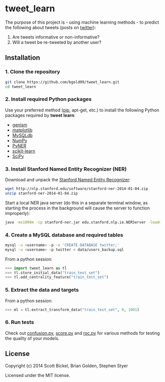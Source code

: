 # tweet_learn

The purpose of this project is - using machine learning methods - to predict the following about tweets (posts on [twitter](http://twitter.com)):
1. Are tweets informative or non-informative?
2. Will a tweet be re-tweeted by another user? 

## Installation 

### 1. Clone the repository

```sh
git clone https://github.com/bgold09/tweet_learn.git
cd tweet_learn
```

### 2. Install required Python packages

Use your preferred method ([pip](http://pip-installer.org/), apt-get, etc.) to install the following Python packages required by **tweet learn**: 

* [genism](http://radimrehurek.com/gensim/)
* [matplotlib](http://matplotlib.org/)
* [MySQLdb](http://dev.mysql.com/doc/connector-python/en/)
* [NumPy](http://numpy.org/)
* [PyNER](https://github.com/dat/pyner)
* [scikit-learn](http://scikit-learn.org/)
* [SciPy](http://scipy.org/) 

### 3. Install Stanford Named Entity Recognizer (NER)

Download and unpack the [Stanford Named Entity Recognizer](http://nlp.stanford.edu/software/CRF-NER.shtml): 

```sh
wget http://nlp.stanford.edu/software/stanford-ner-2014-01-04.zip
unzip stanford-ner-2014-01-04.zip
```

Start a local NER java server (do this in a separate terminal window, as starting the process in the background will cause the server to function improperly):

```sh
java -mx1000m -cp stanford-ner.jar edu.stanford.nlp.ie.NERServer -loadClassifier classifiers/ner-eng-ie.crf-3-all2008-distsim.ser.gz -port 8080 -outputFormat inlineXML 
```

### 4. Create a MySQL database and required tables

```sh
mysql -u <username> -p -e 'CREATE DATABASE twitter;'
mysql -u <username> -p twitter < data/users_backup.sql
```

From a python session:

```python
>>> import tweet_learn as tl
>>> tl.store_initial_data("train_test_set")
>>> tl.add_centrality_feature("train_test_set")
```

### 5. Extract the data and targets

From a python session:

```python
>>> ml = tl.extract_transform_data("train_test_set", 0, 1001)
```

### 6. Run tests

Check out [confusion.py](https://github.com/bgold09/tweet_learn/blob/master/confusion.py), [score.py](https://github.com/bgold09/tweet_learn/blob/master/score.py) and [roc.py](https://github.com/bgold09/tweet_learn/blob/master/roc.py) for various methods for testing the quality of your models. 

## License

Copyright (c) 2014 Scott Bickel, Brian Golden, Stephen Styer

Licensed under the MIT license.
